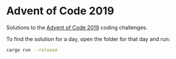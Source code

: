# Advent of Code 2019

Solutions to the [Advent of Code 2019](https://adventofcode.com/) coding challenges.

To find the solution for a day, open the folder for that day and run:

```bash
cargo run --release
```
